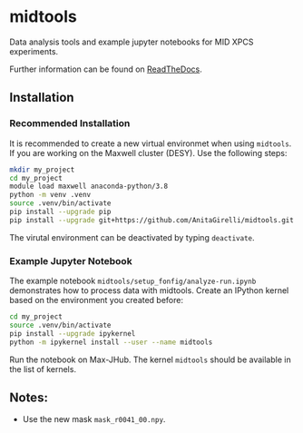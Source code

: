 # midtools

Data analysis tools and example jupyter notebooks for MID XPCS experiments.

Further information can be found on [ReadTheDocs](https://midtools.readthedocs.io/en/latest/index.html).


## Installation

### Recommended Installation

It is recommended to create a new virtual environmet when using `midtools`.
If you are working on the Maxwell cluster (DESY). Use the following steps:

```sh
mkdir my_project
cd my_project
module load maxwell anaconda-python/3.8
python -m venv .venv
source .venv/bin/activate
pip install --upgrade pip
pip install --upgrade git+https://github.com/AnitaGirelli/midtools.git
```

The virutal environment can be deactivated by typing `deactivate`. 


### Example Jupyter Notebook

The example notebook `midtools/setup_fonfig/analyze-run.ipynb` demonstrates how to process data with midtools. 
Create an IPython kernel based on the environment you created before:

```sh
cd my_project
source .venv/bin/activate
pip install --upgrade ipykernel
python -m ipykernel install --user --name midtools
```

Run the notebook on Max-JHub. The kernel `midtools` should be available in the list of kernels.

## Notes:

- Use the new mask `mask_r0041_00.npy`.




